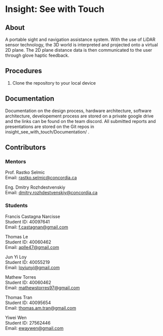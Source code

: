 # Insight: See with Touch

## About
A portable sight and navigation assistance system. With the use of LiDAR sensor technology, the 3D world is interpreted and projected onto a virtual 2D plane. The 2D plane distance data is then communicated to the user through glove haptic feedback.

## Procedures
1. Clone the repository to your local device

## Documentation
Documentation on the design process, hardware architecture, software architecture, developement process are stored on a private google drive and the links can be found on the team discord. All submitted reports and presentations are stored on the Git repos in insight_see_with_touch/Documentation/ .

## Contributors
### Mentors
Prof. Rastko Selmic  
Email: rastko.selmic@concordia.ca  

Eng. Dmitry Rozhdestvenskiy  
Email:  dmitry.rozhdestvenskiy@concordia.ca  

### Students
Francis Castagna Narcisse  
Student ID: 40097641  
Email: f.castagnan@gmail.com  

Thomas Le  
Student ID: 40060462  
Email: aplle47@gmail.com  

Jun Yi Loy  
Student ID: 40055219  
Email: loyjunyi@gmail.com  

Mathew Torres  
Student ID: 40060462  
Email: mathewstorres97@gmail.com  

Thomas Tran  
Student ID: 40095654  
Email: thomas.am.tran@gmail.com  

Yiwei Wen  
Student ID: 27562446  
Email: ewaywen@gmail.com  
